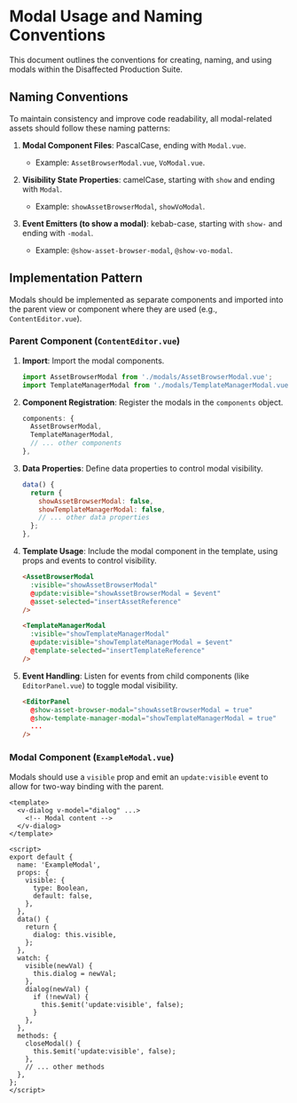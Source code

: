 # Modal Usage and Naming Conventions

This document outlines the conventions for creating, naming, and using modals within the Disaffected Production Suite.

## Naming Conventions

To maintain consistency and improve code readability, all modal-related assets should follow these naming patterns:

1.  **Modal Component Files**: PascalCase, ending with `Modal.vue`.
    *   Example: `AssetBrowserModal.vue`, `VoModal.vue`.

2.  **Visibility State Properties**: camelCase, starting with `show` and ending with `Modal`.
    *   Example: `showAssetBrowserModal`, `showVoModal`.

3.  **Event Emitters (to show a modal)**: kebab-case, starting with `show-` and ending with `-modal`.
    *   Example: `@show-asset-browser-modal`, `@show-vo-modal`.

## Implementation Pattern

Modals should be implemented as separate components and imported into the parent view or component where they are used (e.g., `ContentEditor.vue`).

### Parent Component (`ContentEditor.vue`)

1.  **Import**: Import the modal components.
    ```javascript
    import AssetBrowserModal from './modals/AssetBrowserModal.vue';
    import TemplateManagerModal from './modals/TemplateManagerModal.vue';
    ```

2.  **Component Registration**: Register the modals in the `components` object.
    ```javascript
    components: {
      AssetBrowserModal,
      TemplateManagerModal,
      // ... other components
    },
    ```

3.  **Data Properties**: Define data properties to control modal visibility.
    ```javascript
    data() {
      return {
        showAssetBrowserModal: false,
        showTemplateManagerModal: false,
        // ... other data properties
      };
    },
    ```

4.  **Template Usage**: Include the modal component in the template, using props and events to control visibility.
    ```html
    <AssetBrowserModal
      :visible="showAssetBrowserModal"
      @update:visible="showAssetBrowserModal = $event"
      @asset-selected="insertAssetReference"
    />

    <TemplateManagerModal
      :visible="showTemplateManagerModal"
      @update:visible="showTemplateManagerModal = $event"
      @template-selected="insertTemplateReference"
    />
    ```

5.  **Event Handling**: Listen for events from child components (like `EditorPanel.vue`) to toggle modal visibility.
    ```html
    <EditorPanel
      @show-asset-browser-modal="showAssetBrowserModal = true"
      @show-template-manager-modal="showTemplateManagerModal = true"
      ...
    />
    ```

### Modal Component (`ExampleModal.vue`)

Modals should use a `visible` prop and emit an `update:visible` event to allow for two-way binding with the parent.

```vue
<template>
  <v-dialog v-model="dialog" ...>
    <!-- Modal content -->
  </v-dialog>
</template>

<script>
export default {
  name: 'ExampleModal',
  props: {
    visible: {
      type: Boolean,
      default: false,
    },
  },
  data() {
    return {
      dialog: this.visible,
    };
  },
  watch: {
    visible(newVal) {
      this.dialog = newVal;
    },
    dialog(newVal) {
      if (!newVal) {
        this.$emit('update:visible', false);
      }
    },
  },
  methods: {
    closeModal() {
      this.$emit('update:visible', false);
    },
    // ... other methods
  },
};
</script>
```

